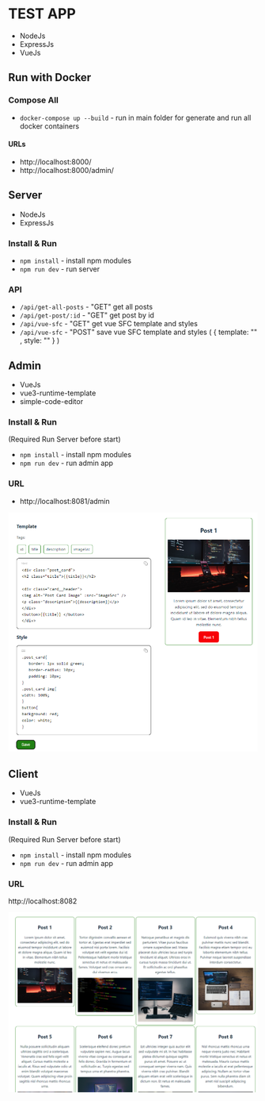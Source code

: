 # TEST APP

- NodeJs
- ExpressJs
- VueJs

## Run with Docker

### Compose All
- `docker-compose up --build` - run in main folder for generate and run all docker containers

#### URLs
- http://localhost:8000/
- http://localhost:8000/admin/

## Server

- NodeJs
- ExpressJs

### Install & Run
- `npm install`             - install npm modules
- `npm run dev`             - run server

### API
- `/api/get-all-posts`      - "GET" get all posts
- `/api/get-post/:id`       - "GET" get post by id
- `/api/vue-sfc`            - "GET" get vue SFC template and styles
- `/api/vue-sfc`            - "POST" save vue SFC template and styles ( { template: "" , style: "" } )

## Admin

- VueJs
- vue3-runtime-template
- simple-code-editor

 ### Install & Run
(Required Run Server before start) 
- `npm install`             - install npm modules
- `npm run dev`             - run admin app

### URL
- http://localhost:8081/admin

![Admin page screenshot](screenshot-admin.png)

## Client

- VueJs
- vue3-runtime-template

 ### Install & Run
 (Required Run Server before start) 
- `npm install`             - install npm modules
- `npm run dev`             - run admin app

### URL

http://localhost:8082

![Client page screenshot](screenshot-client.png)

